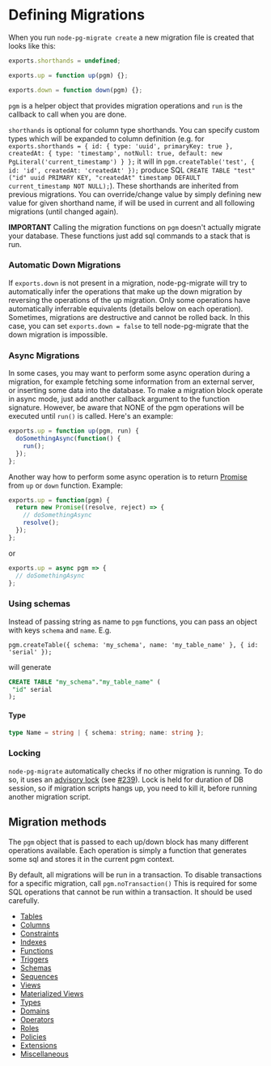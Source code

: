 # Defining Migrations

When you run `node-pg-migrate create` a new migration file is created that looks like this:

```javascript
exports.shorthands = undefined;

exports.up = function up(pgm) {};

exports.down = function down(pgm) {};
```

`pgm` is a helper object that provides migration operations and `run` is the callback to call when you are done.

`shorthands` is optional for column type shorthands. You can specify custom types which will be expanded to column definition
(e.g. for `exports.shorthands = { id: { type: 'uuid', primaryKey: true }, createdAt: { type: 'timestamp', notNull: true, default: new PgLiteral('current_timestamp') } };`
it will in `pgm.createTable('test', { id: 'id', createdAt: 'createdAt' });` produce SQL `CREATE TABLE "test" ("id" uuid PRIMARY KEY, "createdAt" timestamp DEFAULT current_timestamp NOT NULL);`).
These shorthands are inherited from previous migrations. You can override/change value by simply defining new value for given shorthand name,
if will be used in current and all following migrations (until changed again).

**IMPORTANT**
Calling the migration functions on `pgm` doesn't actually migrate your database. These functions just add sql commands to a stack that is run.

### Automatic Down Migrations

If `exports.down` is not present in a migration, node-pg-migrate will try to automatically infer the operations that make up the down migration by reversing the operations of the up migration. Only some operations have automatically inferrable equivalents (details below on each operation). Sometimes, migrations are destructive and cannot be rolled back. In this case, you can set `exports.down = false` to tell node-pg-migrate that the down migration is impossible.

### Async Migrations

In some cases, you may want to perform some async operation during a migration, for example fetching some information from an external server, or inserting some data into the database. To make a migration block operate in async mode, just add another callback argument to the function signature. However, be aware that NONE of the pgm operations will be executed until `run()` is called. Here's an example:

```javascript
exports.up = function up(pgm, run) {
  doSomethingAsync(function() {
    run();
  });
};
```

Another way how to perform some async operation is to return [Promise](https://promisesaplus.com/) from `up` or `down` function. Example:

```javascript
exports.up = function(pgm) {
  return new Promise((resolve, reject) => {
    // doSomethingAsync
    resolve();
  });
};
```

or

```javascript
exports.up = async pgm => {
  // doSomethingAsync
};
```

### Using schemas

Instead of passing string as name to `pgm` functions, you can pass an object with keys `schema` and `name`. E.g.

`pgm.createTable({ schema: 'my_schema', name: 'my_table_name' }, { id: 'serial' });`

will generate

```sql
CREATE TABLE "my_schema"."my_table_name" (
 "id" serial
);
```

#### Type

```ts
type Name = string | { schema: string; name: string };
```

### Locking

`node-pg-migrate` automatically checks if no other migration is running. To do so, it uses an
[advisory lock](https://www.postgresql.org/docs/current/static/explicit-locking.html#id-1.5.12.6.9.2)
(see [#239](https://github.com/salsita/node-pg-migrate/pull/239)).
Lock is held for duration of DB session, so if migration scripts hangs up, you need to kill it,
before running another migration script.

## Migration methods

The `pgm` object that is passed to each up/down block has many different operations available. Each operation is simply a function that generates some sql and stores it in the current pgm context.

By default, all migrations will be run in a transaction. To disable transactions for a specific migration, call `pgm.noTransaction()`
This is required for some SQL operations that cannot be run within a transaction. It should be used carefully.

- [Tables](tables.md)
- [Columns](columns.md)
- [Constraints](constraints.md)
- [Indexes](indexes.md)
- [Functions](functions.md)
- [Triggers](triggers.md)
- [Schemas](schemas.md)
- [Sequences](sequences.md)
- [Views](views.md)
- [Materialized Views](mViews.md)
- [Types](types.md)
- [Domains](domains.md)
- [Operators](operators.md)
- [Roles](roles.md)
- [Policies](policies.md)
- [Extensions](extensions.md)
- [Miscellaneous](misc.md)
